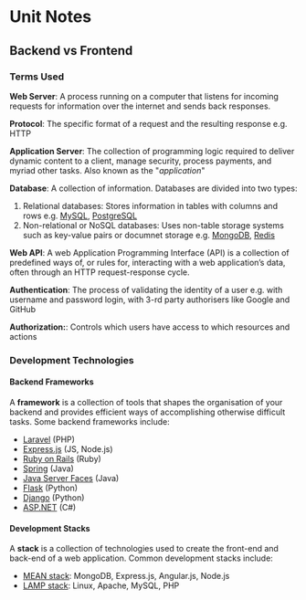 # Unit Notes

## Backend vs Frontend
### Terms Used
**Web Server**: A process running on a computer that listens for incoming requests for information over the internet and sends back responses.

**Protocol**: The specific format of a request and the resulting response e.g. HTTP

**Application Server**: The collection of programming logic required to deliver dynamic content to a client, manage security, process payments, and myriad other tasks. Also known as the "*application*"

**Database**: A collection of information. Databases are divided into two types:
1. Relational databases: Stores information in tables with columns and rows e.g. [MySQL](https://www.mysql.com/), [PostgreSQL](https://www.postgresql.org/)
2. Non-relational or NoSQL databases: Uses non-table storage systems such as key-value pairs or documnet storage e.g. [MongoDB](https://www.mongodb.com/), [Redis](https://redis.io/)

**Web API**: A web Application Programming Interface (API) is a collection of predefined ways of, or rules for, interacting with a web application’s data, often through an HTTP request-response cycle.

**Authentication**: The process of validating the identity of a user e.g. with username and password login, with 3-rd party authorisers like Google and GitHub

**Authorization:**: Controls which users have access to which resources and actions

### Development Technologies
#### Backend Frameworks
A **framework** is a collection of tools that shapes the organisation of your backend and provides efficient ways of accomplishing otherwise difficult tasks. Some backend frameworks include:
* [Laravel](https://laravel.com/) (PHP)
* [Express.js](https://expressjs.com/) (JS, Node.js)
* [Ruby on Rails](https://rubyonrails.org/) (Ruby)
* [Spring](https://spring.io/) (Java)
* [Java Server Faces](https://www.oracle.com/technetwork/java/javaee/javaserverfaces-139869.html) (Java)
* [Flask](http://flask.pocoo.org/) (Python)
* [Django](https://www.djangoproject.com/) (Python)
* [ASP.NET](https://dotnet.microsoft.com/learn/aspnet/what-is-aspnet) (C#)

#### Development Stacks
A **stack** is a collection of technologies used to create the front-end and back-end of a web application. Common development stacks include:
* [MEAN stack](https://en.wikipedia.org/wiki/MEAN_(software_bundle)): MongoDB, Express.js, Angular.js, Node.js
* [LAMP stack](https://en.wikipedia.org/wiki/LAMP_(software_bundle)): Linux, Apache, MySQL, PHP
